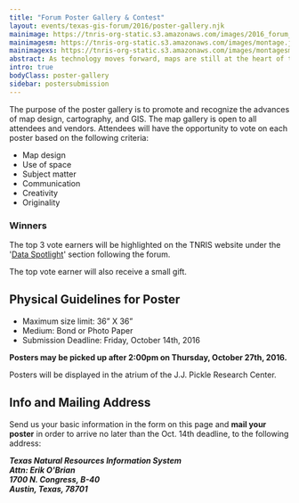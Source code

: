 ```yaml
---
title: "Forum Poster Gallery & Contest"
layout: events/texas-gis-forum/2016/poster-gallery.njk
mainimage: https://tnris-org-static.s3.amazonaws.com/images/2016_forum_front_mock.jpg
mainimagesm: https://tnris-org-static.s3.amazonaws.com/images/montage.jpg
mainimagexs: https://tnris-org-static.s3.amazonaws.com/images/montagesm.jpg
abstract: As technology moves forward, maps are still at the heart of the GIS field. The poster gallery showcases ongoing cartographic innovation in the community.
intro: true
bodyClass: poster-gallery
sidebar: postersubmission
---
```

The purpose of the poster gallery is to promote and recognize the advances of map design, cartography, and GIS. The map gallery is open to all attendees and vendors. Attendees will have the opportunity to vote on each poster based on the following criteria:

- Map design
- Use of space
- Subject matter
- Communication
- Creativity
- Originality

<div class="well well-md">
  <h3>Winners</h3>

<p>The top 3 vote earners will be highlighted on the TNRIS website under the '<a href="/news/2014-10-30/morris-sheppard-dam-lidar" >Data Spotlight</a>' section following the forum. </p>
<p>The top vote earner will also receive a small gift.</p>
</div>

## Physical Guidelines for Poster

- Maximum size limit: 36” X 36”
- Medium: Bond or Photo Paper
- Submission Deadline: Friday, October 14th, 2016

**Posters may be picked up after 2:00pm on Thursday, October 27th, 2016.**

Posters will be displayed in the atrium of the J.J. Pickle Research Center.

## Info and Mailing Address

Send us your basic information in the form on this page and **mail your poster** in order to arrive no later than the Oct. 14th deadline, to the following address:

<address>
<strong>Texas Natural Resources Information System<br>
Attn: Erik O'Brian<br>
1700 N. Congress, B-40<br>
Austin, Texas, 78701</strong>
</address>
